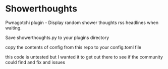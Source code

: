 # Showerthoughts
Pwnagotchi plugin - Display random shower thoughts rss headlines when waiting.

Save showerthoughts.py to your plugins directory

copy the contents of config from this repo to your config.toml file

this code is untested but I wanted it to get out there to see if the community could find and fix and issues
